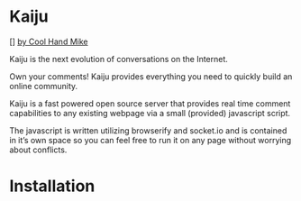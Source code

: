 Kaiju
=======

[]
[by Cool Hand Mike](http://cool-hand-mike.deviantart.com/art/Saturday-Night-Kaiju-393944841)


Kaiju is the next evolution of conversations on the Internet.

Own your comments! Kaiju provides everything you need to quickly build an online community.

Kaiju is a fast powered open source server that provides real time comment
capabilities to any existing webpage via a small (provided) javascript script.

The javascript is written utilizing browserify and socket.io and is contained
in it’s own space so you can feel free to run it on any page without worrying
about conflicts.


# Installation





